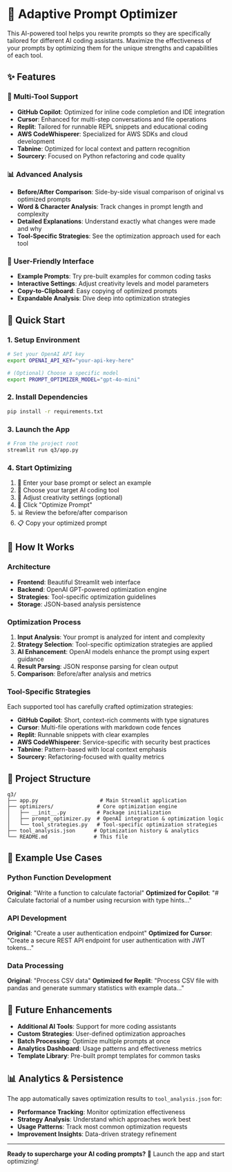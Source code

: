 # 🤖 Adaptive Prompt Optimizer

This AI-powered tool helps you rewrite prompts so they are specifically tailored for different AI coding assistants. Maximize the effectiveness of your prompts by optimizing them for the unique strengths and capabilities of each tool.

## ✨ Features

### 🎯 **Multi-Tool Support**
- **GitHub Copilot**: Optimized for inline code completion and IDE integration
- **Cursor**: Enhanced for multi-step conversations and file operations
- **Replit**: Tailored for runnable REPL snippets and educational coding
- **AWS CodeWhisperer**: Specialized for AWS SDKs and cloud development
- **Tabnine**: Optimized for local context and pattern recognition
- **Sourcery**: Focused on Python refactoring and code quality

### 📊 **Advanced Analysis**
- **Before/After Comparison**: Side-by-side visual comparison of original vs optimized prompts
- **Word & Character Analysis**: Track changes in prompt length and complexity
- **Detailed Explanations**: Understand exactly what changes were made and why
- **Tool-Specific Strategies**: See the optimization approach used for each tool

### 🎨 **User-Friendly Interface**
- **Example Prompts**: Try pre-built examples for common coding tasks
- **Interactive Settings**: Adjust creativity levels and model parameters
- **Copy-to-Clipboard**: Easy copying of optimized prompts
- **Expandable Analysis**: Dive deep into optimization strategies

## 🚀 Quick Start

### 1. Setup Environment
```bash
# Set your OpenAI API key
export OPENAI_API_KEY="your-api-key-here"

# (Optional) Choose a specific model
export PROMPT_OPTIMIZER_MODEL="gpt-4o-mini"
```

### 2. Install Dependencies
```bash
pip install -r requirements.txt
```

### 3. Launch the App
```bash
# From the project root
streamlit run q3/app.py
```

### 4. Start Optimizing
1. 📝 Enter your base prompt or select an example
2. 🎯 Choose your target AI coding tool
3. 🎨 Adjust creativity settings (optional)
4. 🚀 Click "Optimize Prompt"
5. 📊 Review the before/after comparison
6. 📋 Copy your optimized prompt

## 🔧 How It Works

### Architecture
- **Frontend**: Beautiful Streamlit web interface
- **Backend**: OpenAI GPT-powered optimization engine
- **Strategies**: Tool-specific optimization guidelines
- **Storage**: JSON-based analysis persistence

### Optimization Process
1. **Input Analysis**: Your prompt is analyzed for intent and complexity
2. **Strategy Selection**: Tool-specific optimization strategies are applied
3. **AI Enhancement**: OpenAI models enhance the prompt using expert guidance
4. **Result Parsing**: JSON response parsing for clean output
5. **Comparison**: Before/after analysis and metrics

### Tool-Specific Strategies
Each supported tool has carefully crafted optimization strategies:

- **GitHub Copilot**: Short, context-rich comments with type signatures
- **Cursor**: Multi-file operations with markdown code fences
- **Replit**: Runnable snippets with clear examples
- **AWS CodeWhisperer**: Service-specific with security best practices
- **Tabnine**: Pattern-based with local context emphasis
- **Sourcery**: Refactoring-focused with quality metrics

## 📁 Project Structure

```
q3/
├── app.py                    # Main Streamlit application
├── optimizers/              # Core optimization engine
│   ├── __init__.py          # Package initialization
│   ├── prompt_optimizer.py  # OpenAI integration & optimization logic
│   └── tool_strategies.py   # Tool-specific optimization strategies
├── tool_analysis.json      # Optimization history & analytics
└── README.md               # This file
```

## 🎯 Example Use Cases

### Python Function Development
**Original**: "Write a function to calculate factorial"
**Optimized for Copilot**: "# Calculate factorial of a number using recursion with type hints..."

### API Development
**Original**: "Create a user authentication endpoint"
**Optimized for Cursor**: "Create a secure REST API endpoint for user authentication with JWT tokens..."

### Data Processing
**Original**: "Process CSV data"
**Optimized for Replit**: "Process CSV file with pandas and generate summary statistics with example data..."

## 🔮 Future Enhancements

- **Additional AI Tools**: Support for more coding assistants
- **Custom Strategies**: User-defined optimization approaches
- **Batch Processing**: Optimize multiple prompts at once
- **Analytics Dashboard**: Usage patterns and effectiveness metrics
- **Template Library**: Pre-built prompt templates for common tasks

## 📊 Analytics & Persistence

The app automatically saves optimization results to `tool_analysis.json` for:
- **Performance Tracking**: Monitor optimization effectiveness
- **Strategy Analysis**: Understand which approaches work best
- **Usage Patterns**: Track most common optimization requests
- **Improvement Insights**: Data-driven strategy refinement

---

**Ready to supercharge your AI coding prompts?** 🚀 Launch the app and start optimizing!
